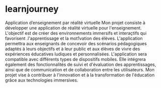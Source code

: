 # learnjourney
Application d’enseignement par réalité virtuelle 
Mon projet consiste à développer une application de réalité virtuelle pour l'enseignement. L'objectif est de créer des environnements immersifs et interaçtifs qui favorisent .l'apprentissage et la mot1vation des élèves. L'application permettra aux enseignants de concevoir des scénarios pédagogiques adaptés à leurs objectifs et à leur public et aux élèves de vivre des expériences éducatives ludiques et personnalisées. L'application sera compatible avec
différents types de dispositifs mobiles. Elle intégrera également des fonctionnalités de suivi et d'évaluation des apprentissages, ainsi que de
communication et de collaboration entre les utilisateurs. Mon projet vise à contribuer à l'innovation et à la transformation de l'éducation grâce aux technologies immersives.
